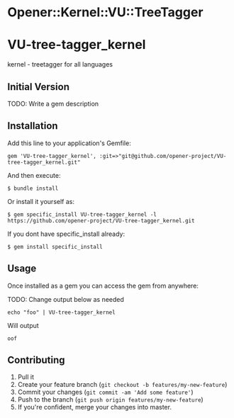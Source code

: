 # Opener::Kernel::VU::TreeTagger

VU-tree-tagger_kernel
=====================

kernel - treetagger for all languages

## Initial Version

TODO: Write a gem description

## Installation

Add this line to your application's Gemfile:

    gem 'VU-tree-tagger_kernel', :git=>"git@github.com/opener-project/VU-tree-tagger_kernel.git"

And then execute:

    $ bundle install

Or install it yourself as:

    $ gem specific_install VU-tree-tagger_kernel -l https://github.com/opener-project/VU-tree-tagger_kernel.git


If you dont have specific_install already:

    $ gem install specific_install

## Usage

Once installed as a gem you can access the gem from anywhere:


TODO: Change output below as needed
````shell
echo "foo" | VU-tree-tagger_kernel
````

Will output

````
oof
````

## Contributing

1. Pull it
2. Create your feature branch (`git checkout -b features/my-new-feature`)
3. Commit your changes (`git commit -am 'Add some feature'`)
4. Push to the branch (`git push origin features/my-new-feature`)
5. If you're confident, merge your changes into master.
